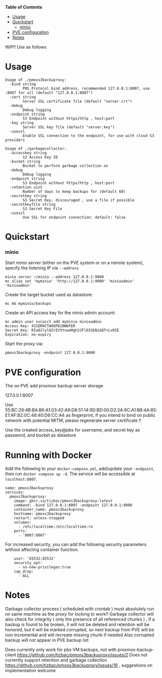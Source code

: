 <!-- START doctoc generated TOC please keep comment here to allow auto update -->
<!-- DON'T EDIT THIS SECTION, INSTEAD RE-RUN doctoc TO UPDATE -->
**Table of Contents**

- [Usage](#usage)
- [Quickstart](#quickstart)
    - [minio](#minio)
- [PVE configuration](#pve-configuration)
- [Notes](#notes)

<!-- END doctoc generated TOC please keep comment here to allow auto update -->

WIP!! 
Use as follows

# Usage

```
Usage of ./pmoxs3backuproxy:
  -bind string
        PBS Protocol bind address, recommended 127.0.0.1:8007, use :8007 for all (default "127.0.0.1:8007")
  -cert string
        Server SSL certificate file (default "server.crt")
  -debug
        Debug logging
  -endpoint string
        S3 Endpoint without https/http , host:port
  -key string
        Server SSL key file (default "server.key")
  -usessl
        Enable SSL connection to the endpoint, for use with cloud S3 providers
```

```
Usage of ./garbagecollector:
  -accesskey string
        S3 Access Key ID
  -bucket string
        Bucket to perform garbage collection on
  -debug
        Debug logging
  -endpoint string
        S3 Endpoint without https/http , host:port
  -retention uint
        Number of days to keep backups for (default 60)
  -secretkey string
        S3 Secret Key, discouraged , use a file if possible
  -secretkeyfile string
        S3 Secret Key File
  -usessl
        Use SSL for endpoint connection: default: false

```

# Quickstart
### minio

Start minio server (either on the PVE system or on a remote system),
specify the listening IP via `--address`

```
minio server ~/minio --address 127.0.0.1:9000
mc alias set 'myminio' 'http://127.0.0.1:9000' 'minioadmin' 'minioadmin'
```

Create the target bucket used as datastore:

```
mc mb myminio/backups
```

Create an API access key for the minio admin account:

```
mc admin user svcacct add myminio minioadmin
Access Key: 431EM4CTA0OP810W6FER
Secret Key: RIa82lyl6ZrEYVtvwaMgh2JFlOISENiGQT+Lv0IE
Expiration: no-expiry
```

Start the proxy via:

```
pmoxs3backuproxy -endpoint 127.0.0.1:9000
```

# PVE configuration

The on PVE add proxmox backup server storage 

127.0.0.1:8007 

Use
55:BC:29:4B:BA:B6:A1:03:42:A9:D8:51:14:9D:BD:00:D2:2A:9C:A1:B8:4A:85:E1:AF:B2:0C:48:40:D6:CC:A4
as fingerprint, if you intend to bind on public network with potential MITM,
please regenerate server certificate !!

Use the created access_key@pbs for username, and secret key as password, and
bucket as datastore

# Running with Docker

Add the following to your `docker-compose.yml`, add/update your `-endpoint`, then run `docker compose up -d`. The service will be accessible at `localhost:8007`.
```
name: pmoxs3backuproxy
services:
  pmoxs3backuproxy:
    image: ghcr.io/tizbac/pmoxs3backuproxy:latest
    command: -bind 127.0.0.1:8007 -endpoint 127.0.0.1:9000
    container_name: pmoxs3backuproxy
    hostname: pmoxs3backuproxy
    restart: unless-stopped
    volumes:
      - /etc/localtime:/etc/localtime:ro
    ports:
      - '8007:8007'
```

For increased security, you can add the following security parameters without affecting container function:
```
    user: '65532:65532'
    security_opt:
      - no-new-privileges:true
    cap_drop:
      - ALL
```

# Notes

Garbage collector process ( scheduled with crontab ) must absolutely run on same machine as the proxy for locking to work!!
Garbage collector will also check for integrity ( only the presence of all referenced chunks ) , if a backup is found to be broken, it will not be deleted and retention will be honored, but it will be marked corrupted, so next backup from PVE will be non incremental and will recreate missing chunk if needed
Also corrupted backup will not appear in PVE backup list

Does currently only work for pbs VM backups, not with proxmox-backup-client
https://github.com/tizbac/pmoxs3backuproxy/issues/2 
Does not currently support retention and garbage collection
https://github.com/tizbac/pmoxs3backuproxy/issues/16 , suggestions on implementation welcome
